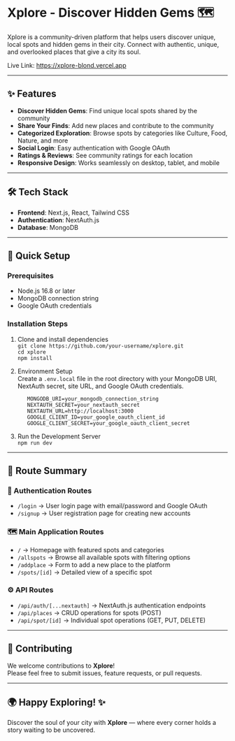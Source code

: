 # Xplore - Discover Hidden Gems 🗺️

Xplore is a community-driven platform that helps users discover unique, local spots and hidden gems in their city. Connect with authentic, unique, and overlooked places that give a city its soul.

Live Link: https://xplore-blond.vercel.app

---

## ✨ Features
- **Discover Hidden Gems**: Find unique local spots shared by the community  
- **Share Your Finds**: Add new places and contribute to the community  
- **Categorized Exploration**: Browse spots by categories like Culture, Food, Nature, and more  
- **Social Login**: Easy authentication with Google OAuth  
- **Ratings & Reviews**: See community ratings for each location  
- **Responsive Design**: Works seamlessly on desktop, tablet, and mobile  

---

## 🛠️ Tech Stack
- **Frontend**: Next.js, React, Tailwind CSS  
- **Authentication**: NextAuth.js  
- **Database**: MongoDB  

---

## 🚀 Quick Setup

### Prerequisites
- Node.js 16.8 or later  
- MongoDB connection string  
- Google OAuth credentials  

### Installation Steps
1. Clone and install dependencies  
   `git clone https://github.com/your-username/xplore.git`  
   `cd xplore`  
   `npm install`  

2. Environment Setup  
   Create a `.env.local` file in the root directory with your MongoDB URI, NextAuth secret, site URL, and Google OAuth credentials.
   ```env
      MONGODB_URI=your_mongodb_connection_string
      NEXTAUTH_SECRET=your_nextauth_secret
      NEXTAUTH_URL=http://localhost:3000
      GOOGLE_CLIENT_ID=your_google_oauth_client_id
      GOOGLE_CLIENT_SECRET=your_google_oauth_client_secret

3. Run the Development Server  
   `npm run dev`  

---

## 📁 Route Summary

### 🔐 Authentication Routes
- `/login` → User login page with email/password and Google OAuth  
- `/signup` → User registration page for creating new accounts  

### 🗺️ Main Application Routes
- `/` → Homepage with featured spots and categories  
- `/allspots` → Browse all available spots with filtering options  
- `/addplace` → Form to add a new place to the platform  
- `/spots/[id]` → Detailed view of a specific spot  

### ⚙️ API Routes
- `/api/auth/[...nextauth]` → NextAuth.js authentication endpoints  
- `/api/places` → CRUD operations for spots (POST)  
- `/api/spot/[id]` → Individual spot operations (GET, PUT, DELETE)  

---

## 🌟 Contributing
We welcome contributions to **Xplore**!  
Please feel free to submit issues, feature requests, or pull requests.

---

## 🌍 Happy Exploring! ✨
Discover the soul of your city with **Xplore** — where every corner holds a story waiting to be uncovered.
